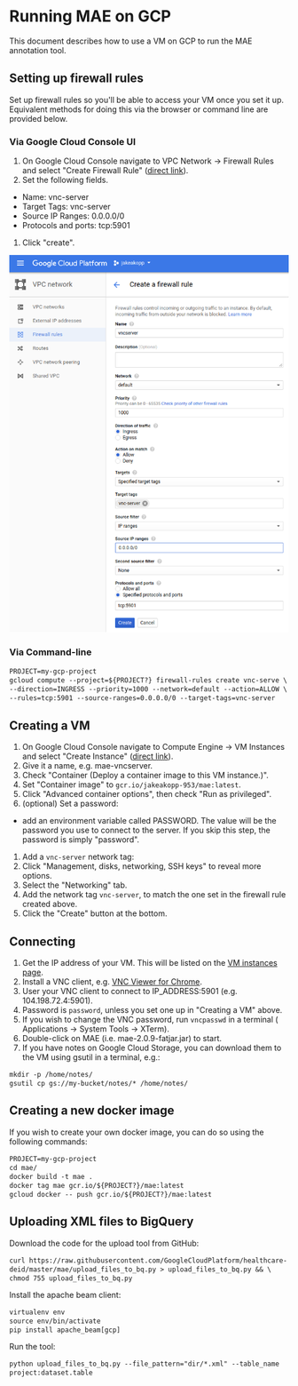 # Running MAE on GCP

This document describes how to use a VM on GCP to run the MAE annotation tool.

## Setting up firewall rules

Set up firewall rules so you'll be able to access your VM once you set it up.
Equivalent methods for doing this via the browser or command line are provided
below.

### Via Google Cloud Console UI

1. On Google Cloud Console navigate to VPC Network -> Firewall Rules and select
   "Create Firewall Rule" ([direct link](https://console.cloud.google.com/networking/firewalls/add)).
1. Set the following fields.
  * Name: vnc-server
  * Target Tags: vnc-server
  * Source IP Ranges: 0.0.0.0/0
  * Protocols and ports: tcp:5901
1. Click "create".

![](images/firewall_rule.png)

### Via Command-line

```shell
PROJECT=my-gcp-project
gcloud compute --project=${PROJECT?} firewall-rules create vnc-serve \
--direction=INGRESS --priority=1000 --network=default --action=ALLOW \
--rules=tcp:5901 --source-ranges=0.0.0.0/0 --target-tags=vnc-server
```

## Creating a VM

1. On Google Cloud Console navigate to Compute Engine -> VM Instances and select
   "Create Instance" ([direct link](https://console.cloud.google.com/compute/instancesAdd)).
1. Give it a name, e.g. mae-vncserver.
1. Check "Container (Deploy a container image to this VM instance.)".
1. Set "Container image" to `gcr.io/jakeakopp-953/mae:latest`.
1. Click "Advanced container options", then check "Run as privileged".
1. (optional) Set a password:
  * add an environment variable called PASSWORD. The value will be the password
    you use to connect to the server. If you skip this step, the password is
    simply "password".
1. Add a `vnc-server` network tag:
  1. Click "Management, disks, networking, SSH keys" to reveal more options.
  1. Select the "Networking" tab.
  1. Add the network tag `vnc-server`, to match the one set in the firewall rule
     created above.
1. Click the "Create" button at the bottom.

## Connecting

1. Get the IP address of your VM. This will be listed on the [VM instances page](https://console.cloud.google.com/compute/instances).
1. Install a VNC client, e.g. [VNC Viewer for Chrome](https://chrome.google.com/webstore/detail/vnc%C2%AE-viewer-for-google-ch/iabmpiboiopbgfabjmgeedhcmjenhbla?hl=en).
1. User your VNC client to connect to IP_ADDRESS:5901 (e.g. 104.198.72.4:5901).
1. Password is `password`, unless you set one up in "Creating a VM" above.
1. If you wish to change the VNC password, run `vncpasswd` in a terminal (
   Applications -> System Tools -> XTerm).
1. Double-click on MAE (i.e. mae-2.0.9-fatjar.jar) to start.
1. If you have notes on Google Cloud Storage, you can download them to the VM
   using gsutil in a terminal, e.g.:
```shell
mkdir -p /home/notes/
gsutil cp gs://my-bucket/notes/* /home/notes/
```

## Creating a new docker image

If you wish to create your own docker image, you can do so using the following
commands:

```
PROJECT=my-gcp-project
cd mae/
docker build -t mae .
docker tag mae gcr.io/${PROJECT?}/mae:latest
gcloud docker -- push gcr.io/${PROJECT?}/mae:latest
```

## Uploading XML files to BigQuery

Download the code for the upload tool from GitHub:

```shell
curl https://raw.githubusercontent.com/GoogleCloudPlatform/healthcare-deid/master/mae/upload_files_to_bq.py > upload_files_to_bq.py && \
chmod 755 upload_files_to_bq.py
```

Install the apache beam client:

```shell
virtualenv env
source env/bin/activate
pip install apache_beam[gcp]
```

Run the tool:

```shell
python upload_files_to_bq.py --file_pattern="dir/*.xml" --table_name project:dataset.table
```

